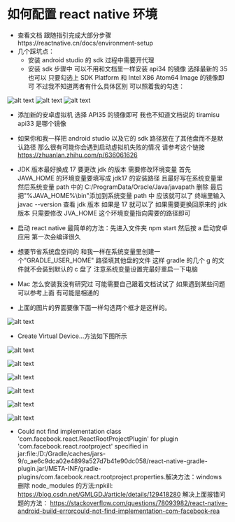 # 如何配置 react native 环境

- 查看文档 跟随指引完成大部分步骤https://reactnative.cn/docs/environment-setup
- 几个踩坑点：
  - 安装 android studio 的 sdk 过程中需要开代理
  - 安装 sdk 步骤中 可以不用和文档里一样安装 api34 的镜像 选择最新的 35 也可以 只要勾选上 SDK Platform 和 Intel X86 Atom64 Image 的镜像即可 不过我不知道两者有什么具体区别
    可以照着我的勾选：

![alt text](image.png)
![alt text](image-1.png)
![alt text](image-2.png)

- 添加新的安卓虚拟机 选择 API35 的镜像即可 我也不知道文档说的 tiramisu api33 是哪个镜像

- 如果你和我一样把 android studio 以及它的 sdk 路径放在了其他盘而不是默认路径 那么很有可能你会遇到启动虚拟机失败的情况 请参考这个链接 https://zhuanlan.zhihu.com/p/636061626

- JDK 版本最好换成 17 要更改 jdk 的版本 需要修改环境变量 首先 JAVA_HOME 的环境变量要填写成 jdk17 的安装路径 且最好写在系统变量里 然后系统变量 path 中的 C:/ProgramData/Oracle/Java/javapath 删除 最后把"%JAVA_HOME%\bin"添加到系统变量 path 中 应该就可以了 终端里输入 javac --version 查看 jdk 版本 如果是 17 就可以了 如果需要更换回原来的 jdk 版本 只需要修改 JVA_HOME 这个环境变量指向需要的路径即可

- 启动 react native 最简单的方法：先进入文件夹 npm start 然后按 a 启动安卓应用 第一次会编译很久

- 想要节省系统盘空间的 和我一样在系统变量里创建一个"GRADLE_USER_HOME" 路径填其他盘的文件 这样 gradle 的几个 g 的文件就不会装到默认的 c 盘了 注意系统变量设置完最好重启一下电脑

- Mac 怎么安装我没有研究过 可能需要自己跟着文档试试了 如果遇到某些问题可以参考上面 有可能是相通的

- 上面的图片的界面要像下面一样勾选两个框才是这样的。

![alt text](image-3.png)

- Create Virtual Device...方法如下图所示

![alt text](image-4.png)

![alt text](image-5.png)

![alt text](image-6.png)

![alt text](image-7.png)

![alt text](image-8.png)

![alt text](image-9.png)

- Could not find implementation class 'com.facebook.react.ReactRootProjectPlugin' for plugin 'com.facebook.react.rootproject' specified in jar:file:/D:/Gradle/caches/jars-9/o_ae6c9dca02e4899a527d7b41e90dc058/react-native-gradle-plugin.jar!/META-INF/gradle-plugins/com.facebook.react.rootproject.properties.解决方法：windows 删除 node_modules 的方法:npkill: https://blog.csdn.net/GMLGDJ/article/details/129418280 解决上面报错问题的方法： https://stackoverflow.com/questions/78093982/react-native-android-build-errorcould-not-find-implementation-com-facebook-rea

